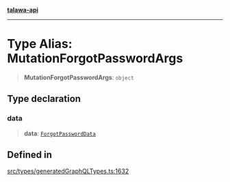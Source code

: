 [**talawa-api**](../../../README.md)

***

# Type Alias: MutationForgotPasswordArgs

> **MutationForgotPasswordArgs**: `object`

## Type declaration

### data

> **data**: [`ForgotPasswordData`](ForgotPasswordData.md)

## Defined in

[src/types/generatedGraphQLTypes.ts:1632](https://github.com/Suyash878/talawa-api/blob/f376d03c37e9acd046e7cc983947432c95f74442/src/types/generatedGraphQLTypes.ts#L1632)
